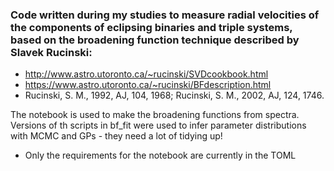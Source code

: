 ### Code written during my studies to measure radial velocities of the components of eclipsing binaries and triple systems, based on the broadening function technique described by Slavek Rucinski: 
- http://www.astro.utoronto.ca/~rucinski/SVDcookbook.html
- https://www.astro.utoronto.ca/~rucinski/BFdescription.html
- Rucinski, S. M., 1992, AJ, 104, 1968; Rucinski, S. M., 2002, AJ, 124, 1746.

The notebook is used to make the broadening functions from spectra.
Versions of th scripts in bf_fit were used to infer parameter distributions with MCMC and GPs - they need a lot of tidying up!


- Only the requirements for the notebook are currently in the TOML
